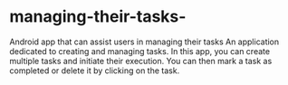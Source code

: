 # managing-their-tasks-
Android app that can assist users in managing their tasks
An application dedicated to creating and managing tasks. In this app, you can create multiple tasks and initiate their execution.
You can then mark a task as completed or delete it by clicking on the task.
